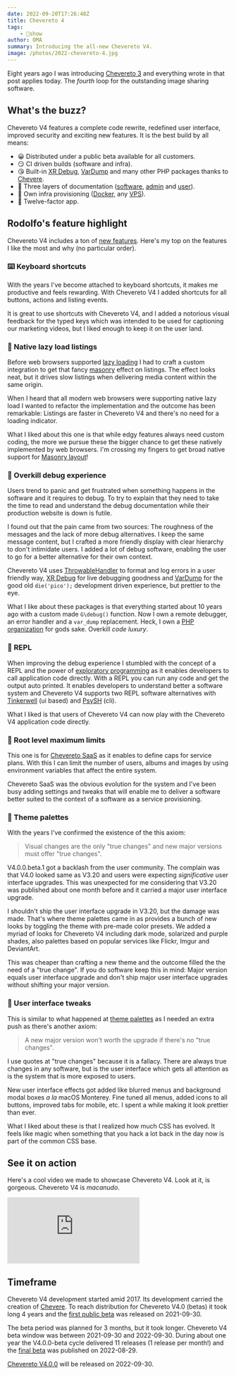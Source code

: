 ```yaml
---
date: 2022-09-20T17:26:48Z
title: Chevereto 4
tags:
    - 🤯show
author: OMA
summary: Introducing the all-new Chevereto V4.
image: /photos/2022-chevereto-4.jpg
---
```


Eight years ago I was introducing [Chevereto 3](../2014/2014-04-18-chevereto-3.md) and everything wrote in that post applies today. The *fourth* loop for the outstanding image sharing software.

## What's the buzz?

Chevereto V4 features a complete code rewrite, redefined user interface, improved security and exciting new features. It is the best build by all means:

* 😀 Distributed under a public beta available for all customers.
* 😏 CI driven builds (software and infra).
* 😘 Built-in [XR Debug](https://github.com/chevere/xr),  [VarDump](https://github.com/chevere/xr) and many other PHP packages thanks to [Chevere](https://chevere.org/).
* 🥰 Three layers of documentation ([software](https://v4-docs.chevereto.com/), [admin](https://v4-admin.chevereto.com/) and [user](https://v4-user.chevereto.com/)).
* 🥳 Own infra provisioning ([Docker](https://github.com/chevereto/v4-docker), any [VPS](https://github.com/chevereto/vps)).
* 🤩 Twelve-factor app.

## Rodolfo's feature highlight

Chevereto V4 includes a ton of [new features](https://v4-docs.chevereto.com/introduction/changelog/4.0.html). Here's my top on the features I like the most and why (no particular order).

### ⌨️ Keyboard shortcuts

With the years I've become attached to keyboard shortcuts, it makes me productive and feels rewarding. With Chevereto V4 I added shortcuts for all buttons, actions and listing events.

It is great to use shortcuts with Chevereto V4, and I added a notorious visual feedback for the typed keys which was intended to be used for captioning our marketing videos, but I liked enough to keep it on the user land.

### 🚅 Native lazy load listings

Before web browsers supported [lazy loading](https://developer.mozilla.org/en-US/docs/Web/Performance/Lazy_loading) I had to craft a custom integration to get that fancy [masonry](https://masonry.desandro.com/) effect on listings. The effect looks neat, but it drives slow listings when delivering media content within the same origin.

When I heard that all modern web browsers were supporting native lazy load I wanted to refactor the implementation and the outcome has been remarkable: Listings are faster in Chevereto V4 and there's no need for a loading indicator.

What I liked about this one is that while edgy features always need custom coding, the more we pursue these the bigger chance to get these natively implemented by web browsers. I'm crossing my fingers to get broad native support for [Masonry layout](https://developer.mozilla.org/en-US/docs/Web/CSS/CSS_Grid_Layout/Masonry_Layout)!

### 🐞 Overkill debug experience

Users trend to panic and get frustrated when something happens in the software and it requires to debug. To try to explain that they need to take the time to read and understand the debug documentation while their production website is down is futile.

I found out that the pain came from two sources: The roughness of the messages and the lack of more debug alternatives. I keep the same message content, but I crafted a more friendly display with clear hierarchy to don't intimidate users. I added a lot of  debug software, enabling the user to go for a better alternative for their own context.

Chevereto V4 uses [ThrowableHandler](https://chevere.org/packages/throwable-handler) to format and log errors in a user friendly way, [XR Debug](https://chevere.org/packages/xr) for live debugging goodness and [VarDump](https://chevere.org/packages/var-dump) for the good old `die('pico');` development driven experience, but prettier to the eye.

What I like about these packages is that everything started about 10 years ago with a custom made `G\debug()` function. Now I own a remote debugger, an error handler and a `var_dump` replacement. Heck, I own a [PHP organization](https://chevere.org/) for gods sake. Overkill *code luxury*.

### 💫 REPL

When improving the debug experience I stumbled with the concept of a REPL and the power of [exploratory programming](https://en.wikipedia.org/wiki/Exploratory_programming) as it enables developers to call application code directly. With a REPL you can run any code and get the output auto printed. It enables developers to understand better a software system and Chevereto V4 supports two REPL software alternatives with [Tinkerwell](https://tinkerwell.app/) (ui based) and [PsySH](https://psysh.org/) (cli).

What I liked is that users of Chevereto V4 can now play with the Chevereto V4 application code directly.

### 🚧 Root level maximum limits

This one is for [Chevereto SaaS](https://chevereto.cloud) as it enables to define caps for service plans. With this I can limit the number of users, albums and images by using environment variables that affect the entire system.

Chevereto SaaS was the obvious evolution for the system and I've been busy adding settings and tweaks that will enable me to deliver a software better suited to the context of a software as a service provisioning.

### 🎨 Theme palettes

With the years I've confirmed the existence of the this axiom:

> Visual changes are the only "true changes" and new major versions must offer "true changes".

V4.0.0.beta.1 got a backlash from the user community. The complain was that V4.0 looked same as V3.20 and users were expecting *significative* user interface upgrades. This was unexpected for me considering that V3.20 was published about one month before and it carried a major user interface upgrade.

I shouldn't ship the user interface upgrade in V3.20, but the damage was made. That's where theme palettes came in as provides a bunch of new looks by toggling the theme with pre-made color presets. We added a myriad of looks for Chevereto V4 including dark mode, solarized and purple shades, also palettes based on popular services like Flickr, Imgur and DeviantArt.

This was cheaper than crafting a new theme and the outcome filled the the need of a "true change". If you do software keep this in mind: Major version equals user interface upgrade and don't ship major user interface upgrades without shifting your major version.

### 💅 User interface tweaks

This is similar to what happened at [theme palettes](#theme-palettes) as I needed an extra push as there's another axiom:

> A new major version won't worth the upgrade if there's no "true changes".

I use quotes at "true changes" because it is a fallacy. There are always true changes in any software, but is the user interface which gets all attention as is the system that is more exposed to users.

New user interface effects got added like blurred menus and background modal boxes *a la* macOS Monterey. Fine tuned all menus, added icons to all buttons, improved tabs for mobile, etc. I spent a while making it look prettier than ever.

What I liked about these is that I realized how much CSS has evolved. It feels like magic when something that you hack a lot back in the day now is part of the common CSS base.

## See it on action

Here's a cool video we made to showcase Chevereto V4. Look at it, is gorgeous. Chevereto V4 is *macanudo*.

<div class="embed-responsive embed-responsive-16by9">
  <iframe class="embed-responsive-item m-0" src="https://www.youtube.com/embed/C-AZVuMEFMg" frameborder="0" allow="accelerometer; autoplay; clipboard-write; encrypted-media; gyroscope; picture-in-picture" allowfullscreen></iframe>
</div>

## Timeframe

Chevereto V4 development started amid 2017. Its development carried the creation of [Chevere](https://rodolfoberrios.com/2020/07/23/hello-chevere/). To reach distribution for Chevereto V4.0 (betas) it took long 4 years and the [first public beta](https://releases.chevereto.com/4.X/4.0/4.0.0.beta.1.html) was released on 2021-09-30.

The beta period was planned for 3 months, but it took longer. Chevereto V4 beta window was between 2021-09-30 and 2022-09-30. During about one year the V4.0.0-beta cycle delivered 11 releases (1 release per month!) and the [final beta](https://releases.chevereto.com/4.X/4.0/4.0.0-beta.11.html) was published on 2022-08-29.

[Chevereto V4.0.0](https://releases.chevereto.com/4.X/4.0/4.0.0.html) will be released on 2022-09-30.
